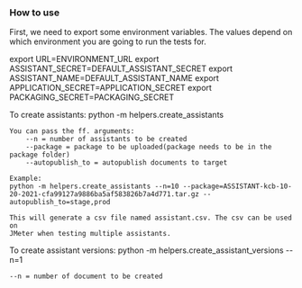 ### How to use

First, we need to export some environment variables. The values depend on which environment you are going to run the tests for.

export URL=ENVIRONMENT_URL 
export ASSISTANT_SECRET=DEFAULT_ASSISTANT_SECRET
export ASSISTANT_NAME=DEFAULT_ASSISTANT_NAME
export APPLICATION_SECRET=APPLICATION_SECRET
export PACKAGING_SECRET=PACKAGING_SECRET

To create assistants:
    python -m helpers.create_assistants
    
    You can pass the ff. arguments:
        --n = number of assistants to be created
        --package = package to be uploaded(package needs to be in the package folder)
        --autopublish_to = autopublish documents to target

    Example:
    python -m helpers.create_assistants --n=10 --package=ASSISTANT-kcb-10-20-2021-cfa99127a9886ba5af583826b7a4d771.tar.gz --autopublish_to=stage,prod

    This will generate a csv file named assistant.csv. The csv can be used on 
    JMeter when testing multiple assistants.
	

To create assistant versions:
    python -m helpers.create_assistant_versions --n=1

    --n = number of document to be created
